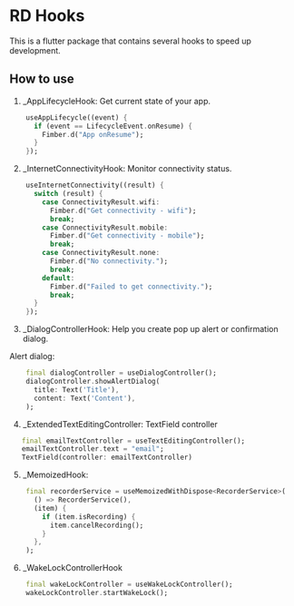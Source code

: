 # RD Hooks

This is a flutter package that contains several hooks to speed up development.

## How to use

1. _AppLifecycleHook: Get current state of your app.
```dart
    useAppLifecycle((event) {
      if (event == LifecycleEvent.onResume) {
        Fimber.d("App onResume");
      }
    });
```
2. _InternetConnectivityHook: Monitor connectivity status.
```dart
    useInternetConnectivity((result) {
      switch (result) {
        case ConnectivityResult.wifi:
          Fimber.d("Get connectivity - wifi");
          break;
        case ConnectivityResult.mobile:
          Fimber.d("Get connectivity - mobile");
          break;
        case ConnectivityResult.none:
          Fimber.d("No connectivity.");
          break;
        default:
          Fimber.d("Failed to get connectivity.");
          break;
      }
    });
```
3. _DialogControllerHook: Help you create pop up alert or confirmation dialog.

Alert dialog:
```dart
    final dialogController = useDialogController();
    dialogController.showAlertDialog(
      title: Text('Title'),
      content: Text('Content'),
    );
```
4. _ExtendedTextEditingController: TextField controller 

```dart
   final emailTextController = useTextEditingController();
   emailTextController.text = "email";
   TextField(controller: emailTextController)
```

5. _MemoizedHook:
```dart
    final recorderService = useMemoizedWithDispose<RecorderService>(
      () => RecorderService(),
      (item) {
        if (item.isRecording) {
          item.cancelRecording();
        }
      },
    );
```

6. _WakeLockControllerHook
```dart
    final wakeLockController = useWakeLockController();
    wakeLockController.startWakeLock();

```